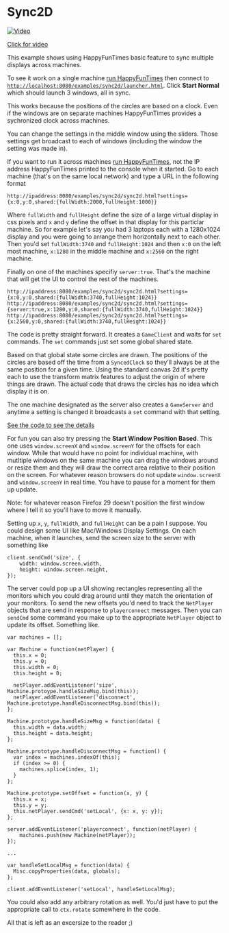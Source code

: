 Sync2D
======

[![Video](http://img.youtube.com/vi/ESMlZUdYXnw/0.jpg)](http://www.youtube.com/watch?v=ESMlZUdYXnw)

[Click for video](http://www.youtube.com/watch?v=ESMlZUdYXnw)

This example shows using HappyFunTimes basic feature to sync multiple displays
across machines.

To see it work on a single machine [run HappyFunTimes](../../README.md#running-the-examples) then
connect to [`http://localhost:8080/examples/sync2d/launcher.html`](http://localhost:8080/examples/sync2d/launcher.html).
Click **Start Normal** which should launch 3 windows, all in sync.

This works because the positions of the circles are based on a clock.
Even if the windows are on separate machines HappyFunTimes provides a
sychronized clock across machines.

You can change the settings in the middle window using the sliders. Those
settings get broadcast to each of windows (including the window the
setting was made in).

If you want to run it across machines [run HappyFunTimes](../../README.md#running-the-examples),
not the IP address HappyFunTimes printed to the console when it started.
Go to each machine (that's on the same local network) and type a URL in the following format

    http://ipaddress:8080/examples/sync2d/sync2d.html?settings={x:0,y:0,shared:{fullWidth:2000,fullHeight:1000}}

Where `fullWidth` and `fullHeight` define the size of a large virtual
display in css pixels and `x` and `y` define the offset in that display
for this particlar machine.  So for example let's say you had 3 laptops
each with a 1280x1024 display and you were going to arrange them
horizontally next to each other.  Then you'd set `fullWidth:3740` and
`fullHeight:1024` and then `x:0` on the left most machine, `x:1280` in the
middle machine and `x:2560` on the right machine.

Finally on one of the machines specifiy `server:true`.  That's the machine
that will get the UI to control the rest of the machines.

    http://ipaddress:8080/examples/sync2d/sync2d.html?settings={x:0,y:0,shared:{fullWidth:3740,fullHeight:1024}}
    http://ipaddress:8080/examples/sync2d/sync2d.html?settings={server:true,x:1280,y:0,shared:{fullWidth:3740,fullHeight:1024}}
    http://ipaddress:8080/examples/sync2d/sync2d.html?settings={x:2560,y:0,shared:{fullWidth:3740,fullHeight:1024}}

The code is pretty straight forward.  It creates a `GameClient` and waits
for `set` commands.  The `set` commands just set some global shared state.

Based on that global state some circles are drawn.  The positions of the
circles are based off the time from a `SyncedClock` so they'll always be
at the same position for a given time.  Using the standard canvas 2d it's
pretty each to use the transform matrix features to adjust the origin of
where things are drawn.  The actual code that draws the circles has no
idea which display it is on.

The one machine designated as the server also creates a `GameServer` and
anytime a setting is changed it broadcasts a `set` command with that
setting.

[See the code to see the details](https://github.com/greggman/HappyFunTimes/blob/master/public/examples/sync2d/scripts/sync2d.js)

For fun you can also try pressing the **Start Window Position Based**.
This one uses `window.screenX` and `window.screenY` for the offsets for
each window.  While that would have no point for individual machine, with
mutltiple windows on the same machine you can drag the windows around or
resize them and they will draw the correct area relative to their position
on the screen.  For whatever reason browsers do not update
`window.screenX` and `window.screenY` in real time.  You have to pause for
a moment for them up update.

Note: for whatever reason Firefox 29 doesn't position the first window
where I tell it so you'll have to move it manually.

Setting up `x`, `y`, `fullWidth`, and `fullHeight` can be a pain I
suppose. You could design some UI like Mac/Windows Display Settings. On
each machine, when it launches, send the screen size to the server with
something like

    client.sendCmd('size', {
        width: window.screen.width,
        height: window.screen.neight,
    });

The server could pop up a UI showing rectangles representing all the
monitors which you could drag around until they match the orientation
of your monitors. To send the new offsets you'd need to track the
`NetPlayer` objects that are send in response to `playerconnect` messages.
Then you can `sendCmd` some command you make up to the appropriate
`NetPlayer` object to update its offset. Something like.

    var machines = [];

    var Machine = function(netPlayer) {
      this.x = 0;
      this.y = 0;
      this.width = 0;
      this.height = 0;

      netPlayer.addEventListener('size', Machine.protoype.handleSizeMsg.bind(this));
      netPlayer.addEventListener('disconnect', Machine.prototype.handleDisconnectMsg.bind(this));
    };

    Machine.prototype.handleSizeMsg = function(data) {
      this.width = data.width;
      this.height = data.height;
    };

    Machine.prototype.handleDisconnectMsg = function() {
      var index = machines.indexOf(this);
      if (index >= 0) {
        machines.splice(index, 1);
      }
    };

    Machine.prototype.setOffset = function(x, y) {
      this.x = x;
      this.y = y;
      this.netPlayer.sendCmd('setLocal', {x: x, y: y});
    };

    server.addEventListener('playerconnect', function(netPlayer) {
        machines.push(new Machine(netPlayer));
    });

    ...

    var handleSetLocalMsg = function(data) {
      Misc.copyProperties(data, globals);
    };

    client.addEventListener('setLocal', handleSetLocalMsg);

You could also add any arbitrary rotation as well. You'd just have to
put the appropriate call to `ctx.rotate` somewhere in the code.

All that is left as an excersize to the reader ;)




